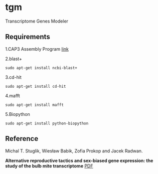 # tgm
Transcriptome Genes Modeler


Requirements
------------

1.CAP3 Assembly Program [link](http://seq.cs.iastate.edu/cap3.html)


2.blast+

    sudo apt-get install ncbi-blast+


3.cd-hit 

    sudo apt-get install cd-hit


4.mafft

    sudo apt-get install mafft

5.Biopython

    sudo apt-get install python-biopython
    


Reference
---------

Michal T. Stuglik, Wiesław Babik, Zofia Prokop and Jacek Radwan.

**Alternative reproductive tactics and sex-biased gene expression: the study of the bulb mite transcriptome**
[PDF](http://onlinelibrary.wiley.com/doi/10.1002/ece3.965/pdf)